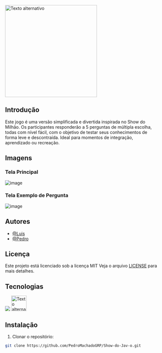 



<img src="https://github.com/user-attachments/assets/55482a6d-5d10-4150-86f2-18ce8f07e20f" alt="Texto alternativo" width="300" >

## Introdução

Este jogo é uma versão simplificada e divertida inspirada no Show do Milhão. Os participantes responderão a 5 perguntas de múltipla escolha, todas com nível fácil, com o objetivo de testar seus conhecimentos de forma leve e descontraída. Ideal para momentos de integração, aprendizado ou recreação.

## Imagens

### Tela Principal

![image](https://github.com/user-attachments/assets/9c602070-ac7b-4167-be45-4e3ca803d627)

### Tela Exemplo de Pergunta

![image](https://github.com/user-attachments/assets/2c267b9d-5668-4f82-b067-98701cad6a1a)


## Autores

- [@Luis](https://github.com/luis-henrique-santarem)
- [@Pedro](https://github.com/PedroMachadoGRP)


## Licença

Este projeto está licenciado sob a licença MIT Veja o arquivo [LICENSE](LICENSE.md) para mais detalhes.


## Tecnologias 

![](https://img.shields.io/badge/Git-F05032.svg?style=for-the-badge&logo=Git&logoColor=white)
<img src="https://raw.githubusercontent.com/marwin1991/profile-technology-icons/refs/heads/main/icons/java.png" alt="Texto alternativo" width="50" >

## Instalação

1. Clonar o repositório:
```bash
git clone https://github.com/PedroMachadoGRP/Show-do-Jav-o.git






